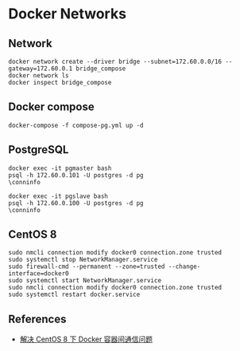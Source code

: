 # Docker Networks

## Network
```
docker network create --driver bridge --subnet=172.60.0.0/16 --gateway=172.60.0.1 bridge_compose
docker network ls
docker inspect bridge_compose
```

## Docker compose
```
docker-compose -f compose-pg.yml up -d
```

## PostgreSQL
```
docker exec -it pgmaster bash
psql -h 172.60.0.101 -U postgres -d pg
\conninfo
```
```
docker exec -it pgslave bash
psql -h 172.60.0.100 -U postgres -d pg
\conninfo
```

## CentOS 8
```
sudo nmcli connection modify docker0 connection.zone trusted
sudo systemctl stop NetworkManager.service
sudo firewall-cmd --permanent --zone=trusted --change-interface=docker0
sudo systemctl start NetworkManager.service
sudo nmcli connection modify docker0 connection.zone trusted
sudo systemctl restart docker.service
```

## References
- [解决 CentOS 8 下 Docker 容器间通信问题](https://www.ricensoftwares.com.cn/index.php?control=doc&view=detail&id=278)